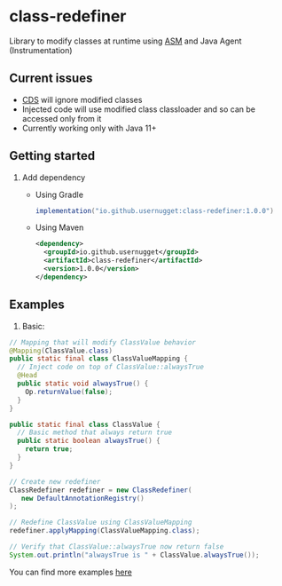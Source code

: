 # class-redefiner
Library to modify classes at runtime using [ASM](https://asm.ow2.io/) and Java Agent (Instrumentation)

## Current issues
- [CDS](https://openjdk.org/jeps/310) will ignore modified classes
- Injected code will use modified class classloader and so can be accessed only from it
- Currently working only with Java 11+

## Getting started

1) Add dependency
   + Using Gradle
     ```groovy
     implementation("io.github.usernugget:class-redefiner:1.0.0")
     ```

   + Using Maven
     ```xml
     <dependency>
       <groupId>io.github.usernugget</groupId>
       <artifactId>class-redefiner</artifactId>
       <version>1.0.0</version>
     </dependency>
     ```

## Examples

1) Basic:
```java
// Mapping that will modify ClassValue behavior
@Mapping(ClassValue.class)
public static final class ClassValueMapping {
  // Inject code on top of ClassValue::alwaysTrue
  @Head
  public static void alwaysTrue() {
    Op.returnValue(false);
  }
}

public static final class ClassValue {
  // Basic method that always return true
  public static boolean alwaysTrue() {
    return true;
  }
}

// Create new redefiner
ClassRedefiner redefiner = new ClassRedefiner(
   new DefaultAnnotationRegistry()
);

// Redefine ClassValue using ClassValueMapping
redefiner.applyMapping(ClassValueMapping.class);

// Verify that ClassValue::alwaysTrue now return false
System.out.println("alwaysTrue is " + ClassValue.alwaysTrue());
```

You can find more examples [here](https://github.com/UserNugget/class-redefiner/tree/main/examples/src/main/java/io/github/usernugget/redefiner/examples)
